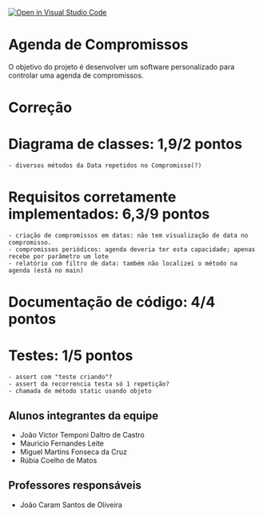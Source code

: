 [![Open in Visual Studio Code](https://classroom.github.com/assets/open-in-vscode-c66648af7eb3fe8bc4f294546bfd86ef473780cde1dea487d3c4ff354943c9ae.svg)](https://classroom.github.com/online_ide?assignment_repo_id=8207900&assignment_repo_type=AssignmentRepo)
# Agenda de Compromissos
O objetivo do projeto é desenvolver um software personalizado para controlar uma agenda de compromissos.

# Correção

# Diagrama de classes: 1,9/2 pontos 
	- diversos métodos da Data repetidos no Compromisso(?)

# Requisitos corretamente implementados: 6,3/9 pontos 
	- criação de compromissos em datas: não tem visualização de data no compromisso.
	- compromissos periódicos: agenda deveria ter esta capacidade; apenas recebe por parâmetro um lote
	- relatório com filtro de data: também não localizei o método na agenda (está no main)

# Documentação de código: 4/4 pontos 
	
# Testes: 1/5 pontos
	- assert com "teste criando"?
	- assert da recorrencia testa só 1 repetição?
	- chamada de método static usando objeto

## Alunos integrantes da equipe

* João Victor Temponi Daltro de Castro
* Mauricio Fernandes Leite
* Miguel Martins Fonseca da Cruz
* Rúbia Coelho de Matos


## Professores responsáveis

* João Caram Santos de Oliveira


